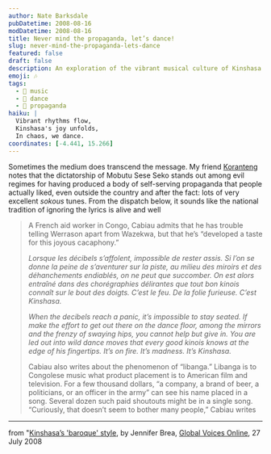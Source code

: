 ```yaml
---
author: Nate Barksdale
pubDatetime: 2008-08-16
modDatetime: 2008-08-16
title: Never mind the propaganda, let’s dance!
slug: never-mind-the-propaganda-lets-dance
featured: false
draft: false
description: An exploration of the vibrant musical culture of Kinshasa and the phenomenon of libanga in Congolese music.
emoji: 🎶
tags:
  - 🎤 music
  - 🕺 dance
  - 📣 propaganda
haiku: |
  Vibrant rhythms flow,  
  Kinshasa's joy unfolds,  
  In chaos, we dance.
coordinates: [-4.441, 15.266]
---
```


Sometimes the medium does transcend the message. My friend [Koranteng](http://koranteng.blogspot.com/2005/04/strange-bedfellows-and-journalistic.html) notes that the dictatorship of Mobutu Sese Seko stands out among evil regimes for having produced a body of self-serving propaganda that people actually liked, even outside the country and after the fact: lots of very excellent _sokous_ tunes. From the dispatch below, it sounds like the national tradition of ignoring the lyrics is alive and well

> A French aid worker in Congo, Cabiau admits that he has trouble telling Werrason apart from Wazekwa, but that he’s “developed a taste for this joyous cacaphony.”
>
> _Lorsque les décibels s’affolent, impossible de rester assis. Si l’on se donne la peine de s’aventurer sur la piste, au milieu des miroirs et des déhanchements endiablés, on ne peut que succomber. On est alors entraîné dans des chorégraphies délirantes que tout bon kinois connaît sur le bout des doigts. C’est le feu. De la folie furieuse. C’est Kinshasa._
>
> _When the decibels reach a panic, it’s impossible to stay seated. If make the effort to get out there on the dance floor, among the mirrors and the frenzy of swaying hips, you cannot help but give in. You are led out into wild dance moves that every good kinois knows at the edge of his fingertips. It’s on fire. It’s madness. It’s Kinshasa._
>
> Cabiau also writes about the phenomenon of “libanga.” Libanga is to Congolese music what product placement is to American film and television. For a few thousand dollars, “a company, a brand of beer, a politicians, or an officer in the army” can see his name placed in a song. Several dozen such paid shoutouts might be in a single song. “Curiously, that doesn’t seem to bother many people,” Cabiau writes

---

from "[Kinshasa’s 'baroque' style](http://globalvoicesonline.org/2008/07/27/kinshasas-baroque-style/), by Jennifer Brea, [Global Voices Online](http://globalvoicesonline.org/), 27 July 2008
